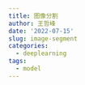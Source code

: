 ```yaml
---
title: 图像分割
author: 王哲峰
date: '2022-07-15'
slug: image-segment
categories:
  - deeplearning
tags:
  - model
---
```


